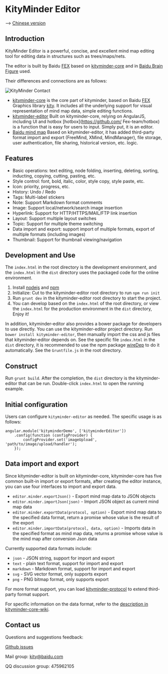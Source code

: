 KityMinder Editor
=================

--> [Chinese version](README.zh.md)

## Introduction

KityMinder Editor is a powerful, concise, and excellent mind map editing tool 
for editing data in structures such as trees/maps/nets.

The editor is built by Baidu [FEX](https://github.com/fex-team) based on 
[kityminder-core](https://github.com/fex-team/kityminder-core) and in 
[Baidu Brain Figure](http://naotu.baidu.com) used.

Their differences and connections are as follows:

![KityMinder Contact](relations.png "KityMinder Contact")

- [kityminder-core](https://github.com/fex-team/kityminder-core) is the core 
  part of kityminder, based on Baidu [FEX](https://github.com/fex-team) Graphics
  library [kity](https://github.com/fex-team/kity). It includes all the
  underlying support for visual representation of mind map data, simple
  editing functions.
- [kityminder-editor](https://github.com/fex-team/kityminder-editor) Built on
  kityminder-core, relying on AngularJS, including UI and hotbox
  [hotbox](https://github.com/ Fex-team/hotbox) is a function that is easy for
  users to input. Simply put, it is an editor.
- [Baidu mind map](http://naotu.baidu.com) Based on kityminder-editor, it has
  added third-party format import and export (FreeMind, XMind, MindManager), file
  storage, user authentication, file sharing, historical version, etc. logic.

## Features

- Basic operations: text editing, node folding, inserting, deleting, sorting,
  inducting, copying, cutting, pasting, etc.
- Style control: font, bold, italic, color, style copy, style paste, etc.
- Icon: priority, progress, etc.
- History: Undo / Redo
- Tags: Multi-label stickers
- Note: Support Markdown format comments
- Image: Support local/network/search image insertion
- Hyperlink: Support for HTTP/HTTPS/MAIL/FTP link insertion
- Layout: Support multiple layout switches
- Topic: Support for multiple theme switching
- Data import and export: support import of multiple formats, export of
  multiple formats (including images)
- Thumbnail: Support for thumbnail viewing/navigation

## Development and Use
The `index.html` in the root directory is the development environment, and the
`index.html` in the `dist` directory uses the packaged code for the online
environment.

1. Install [nodejs](http://nodejs.org) and [npm](https://docs.npmjs.com/getting-started/installing-node)
2. Initialize: Cut to the kityminder-editor root directory to run `npm run init`
3. Run `grunt dev` in the kityminder-editor root directory to start the project.
4. You can develop based on the `index.html` of the root directory, or view the
`index.html` for the production environment in the `dist` directory, Enjoy it!

In addition, kityminder-editor also provides a bower package for developers to
use directly. You can use the kityminder-editor project directory.
Run `bower install kityminder-editor`, then manually import the css and js files
that kityminder-editor depends on. See the specific file `index.html` in the
`dist` directory, it is recommended to use the npm package
[wireDep](https://www.npmjs.com/package/wiredep) to do it automatically.
See the `Gruntfile.js` in the root directory.

## Construct
Run `grunt build`. After the completion, the `dist` directory is the
kityminder-editor that can be run. Double-click `index.html` to open the
running example.

## Initial configuration
Users can configure `kityminder-editor` as needed. The specific usage is as
follows:
```
angular.module('kityminderDemo', ['kityminderEditor'])
    .config(function (configProvider) {
        configProvider.set('imageUpload', 'path/to/image/upload/handler');
    });

```

## Data import and export
Since kityminder-editor is built on kityminder-core, kityminder-core has five
common built-in import or export formats, after creating the editor instance,
you can use four interfaces to import and export data.

* `editor.minder.exportJson()` - Export mind map data to JSON objects
* `editor.minder.importJson(json)` - Import JSON object as current mind map data
* `editor.minder.exportData(protocol, option)` - Export mind map data to the
  specified data format, return a promise whose value is the result of the export
* `editor.minder.importData(protocol, data, option)` - Imports data in the
  specified format as mind map data, returns a promise whose value is the mind
  map after conversion Json data

Currently supported data formats include:

* `json` - JSON string, support for import and export
* `text` - plain text format, support for import and export
* `markdown` - Markdown format, support for import and export
* `svg` - SVG vector format, only supports export
* `png` - PNG bitmap format, only supports export

For more format support, you can load
[kityminder-protocol](https://github.com/fex-team/kityminder-protocol) to extend
third-party format support.

For specific information on the data format, refer to the [description in kityminder-core-wiki](https://github.com/fex-team/kityminder-core/wiki).

## Contact us
Questions and suggestions feedback:

[Github issues](https://github.com/fex-team/kityminder-editor/issues)

Mail group: kity@baidu.com

QQ discussion group: 475962105
